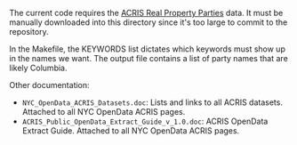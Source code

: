 The current code requires the [ACRIS Real Property Parties](https://data.cityofnewyork.us/City-Government/ACRIS-Real-Property-Parties/636b-3b5g) data. It must be manually downloaded into this directory since it's too large to commit to the repository.

In the Makefile, the KEYWORDS list dictates which keywords must show up in the names we want. The output file contains a list of party names that are likely Columbia.

Other documentation:

* `NYC_OpenData_ACRIS_Datasets.doc`: Lists and links to all ACRIS datasets. Attached to all NYC OpenData ACRIS pages.
* `ACRIS_Public_OpenData_Extract_Guide_v_1.0.doc`: ACRIS OpenData Extract Guide. Attached to all NYC OpenData ACRIS pages.